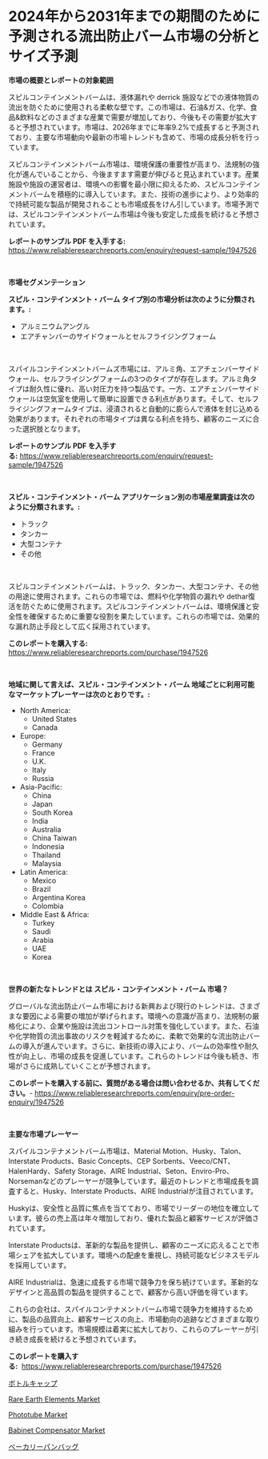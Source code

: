 <p><h1>2024年から2031年までの期間のために予測される流出防止バーム市場の分析とサイズ予測</h1></p><p><strong>市場の概要とレポートの対象範囲</strong></p>
<p><p>スピルコンテインメントバームは、液体漏れや derrick 施設などでの液体物質の流出を防ぐために使用される柔軟な壁です。この市場は、石油&ガス、化学、食品&飲料などのさまざまな産業で需要が増加しており、今後もその需要が拡大すると予想されています。市場は、2026年までに年率9.2%で成長すると予測されており、主要な市場動向や最新の市場トレンドも含めて、市場の成長分析を行っています。</p><p>スピルコンテインメントバーム市場は、環境保護の重要性が高まり、法規制の強化が進んでいることから、今後ますます需要が伸びると見込まれています。産業施設や施設の運営者は、環境への影響を最小限に抑えるため、スピルコンテインメントバームを積極的に導入しています。また、技術の進歩により、より効率的で持続可能な製品が開発されることも市場成長をけん引しています。市場予測では、スピルコンテインメントバーム市場は今後も安定した成長を続けると予想されています。</p></p>
<p><strong>レポートのサンプル PDF を入手する:</strong> <a href="https://www.reliableresearchreports.com/enquiry/request-sample/1947526">https://www.reliableresearchreports.com/enquiry/request-sample/1947526</a></p>
<p>&nbsp;</p>
<p><strong>市場セグメンテーション</strong></p>
<p><strong>スピル・コンテインメント・バーム タイプ別の市場分析は次のように分類されます。:</strong></p>
<p><ul><li>アルミニウムアングル</li><li>エアチャンバーのサイドウォールとセルフライジングフォーム</li></ul></p>
<p>&nbsp;</p>
<p><p>スパイルコンテインメントバームズ市場には、アルミ角、エアチェンバーサイドウォール、セルフライジングフォームの3つのタイプが存在します。アルミ角タイプは耐久性に優れ、高い対圧力を持つ製品です。一方、エアチェンバーサイドウォールは空気室を使用して簡単に設置できる利点があります。そして、セルフライジングフォームタイプは、浸漬されると自動的に膨らんで液体を封じ込める効果があります。それぞれの市場タイプは異なる利点を持ち、顧客のニーズに合った選択肢となります。</p></p>
<p><strong>レポートのサンプル PDF を入手する:</strong>&nbsp;<a href="https://www.reliableresearchreports.com/enquiry/request-sample/1947526">https://www.reliableresearchreports.com/enquiry/request-sample/1947526</a></p>
<p>&nbsp;</p>
<p><strong> スピル・コンテインメント・バーム アプリケーション別の市場産業調査は次のように分類されます。:</strong></p>
<p><ul><li>トラック</li><li>タンカー</li><li>大型コンテナ</li><li>その他</li></ul></p>
<p>&nbsp;</p>
<p><p>スピルコンテインメントバームは、トラック、タンカー、大型コンテナ、その他の用途に使用されます。これらの市場では、燃料や化学物質の漏れや dethar復活を防ぐために使用されます。スピルコンテインメントバームは、環境保護と安全性を確保するために重要な役割を果たしています。これらの市場では、効果的な漏れ防止手段として広く採用されています。</p></p>
<p><strong>このレポートを購入する:</strong>&nbsp; <a href="https://www.reliableresearchreports.com/purchase/1947526">https://www.reliableresearchreports.com/purchase/1947526</a></p>
<p>&nbsp;</p>
<p><strong>地域に関して言えば、スピル・コンテインメント・バーム 地域ごとに利用可能なマーケットプレーヤーは次のとおりです。:</strong></p>
<p><ul>
    <li>
        North America:
        <ul>
            <li>United States</li>
            <li>Canada</li>
        </ul>
    </li>
    <li>
        Europe:
        <ul>
            <li>Germany</li>
            <li>France</li>
            <li>U.K.</li>
            <li>Italy</li>
            <li>Russia</li>
        </ul>
    </li>
    <li>
        Asia-Pacific:
        <ul>
            <li>China</li>
            <li>Japan</li>
            <li>South Korea</li>
            <li>India</li>
            <li>Australia</li>
            <li>China Taiwan</li>
            <li>Indonesia</li>
            <li>Thailand</li>
            <li>Malaysia</li>
        </ul>
    </li>
    <li>
        Latin America:
        <ul>
            <li>Mexico</li>
            <li>Brazil</li>
            <li>Argentina Korea</li>
            <li>Colombia</li>
        </ul>
    </li>
    <li>
        Middle East & Africa:
        <ul>
            <li>Turkey</li>
            <li>Saudi</li>
            <li>Arabia</li>
            <li>UAE</li>
            <li>Korea</li>
        </ul>
    </li>
    </ul></p>
<p>&nbsp;</p>
<p><strong>世界の新たなトレンドとは スピル・コンテインメント・バーム 市場？</strong></p>
<p><p>グローバルな流出防止バーム市場における新興および現行のトレンドは、さまざまな要因による需要の増加が挙げられます。環境への意識が高まり、法規制の厳格化により、企業や施設は流出コントロール対策を強化しています。また、石油や化学物質の流出事故のリスクを軽減するために、柔軟で効果的な流出防止バームの導入が進んでいます。さらに、新技術の導入により、バームの効率性や耐久性が向上し、市場の成長を促進しています。これらのトレンドは今後も続き、市場がさらに成熟していくことが予想されます。</p></p>
<p><strong>このレポートを購入する前に、質問がある場合は問い合わせるか、共有してください。</strong>- <a href="https://www.reliableresearchreports.com/enquiry/pre-order-enquiry/1947526">https://www.reliableresearchreports.com/enquiry/pre-order-enquiry/1947526</a></p>
<p>&nbsp;</p>
<p><strong>主要な市場プレーヤー</strong></p>
<p><p>スパイルコンテナメントバーム市場は、Material Motion、Husky、Talon、Interstate Products、Basic Concepts、CEP Sorbents、Veeco/CNT、HalenHardy、Safety Storage、AIRE Industrial、Seton、Enviro-Pro、Norsemanなどのプレーヤーが競争しています。最近のトレンドと市場成長を調査すると、Husky、Interstate Products、AIRE Industrialが注目されています。</p><p>Huskyは、安全性と品質に焦点を当てており、市場でリーダーの地位を確立しています。彼らの売上高は年々増加しており、優れた製品と顧客サービスが評価されています。</p><p>Interstate Productsは、革新的な製品を提供し、顧客のニーズに応えることで市場シェアを拡大しています。環境への配慮を重視し、持続可能なビジネスモデルを採用しています。</p><p>AIRE Industrialは、急速に成長する市場で競争力を保ち続けています。革新的なデザインと高品質の製品を提供することで、顧客から高い評価を得ています。</p><p>これらの会社は、スパイルコンテナメントバーム市場で競争力を維持するために、製品の品質向上、顧客サービスの向上、市場動向の追跡などさまざまな取り組みを行っています。市場規模は着実に拡大しており、これらのプレーヤーが引き続き成長を続けると予想されています。</p></p>
<p><strong>このレポートを購入する:</strong>&nbsp;&nbsp;<a href="https://www.reliableresearchreports.com/purchase/1947526">https://www.reliableresearchreports.com/purchase/1947526</a></p>
<p><p><a href="https://github.com/cbigkbh02719/Market-Research-Report-List-1/blob/main/502260011736.md">ボトルキャップ</a></p><p><a href="https://skillful-vermicelli-b89.notion.site/Rare-Earth-Elements-Market-Share-Market-New-Trends-Analysis-Report-By-Type-By-Application-By-End-ccdd3e085a824dde9b0197303ec059d7">Rare Earth Elements Market</a></p><p><a href="https://github.com/angelajermaine/Market-Research-Report-List-2/blob/main/phototube-market.md">Phototube Market</a></p><p><a href="https://github.com/provorikovar/Market-Research-Report-List-3/blob/main/babinet-compensator-market.md">Babinet Compensator Market</a></p><p><a href="https://github.com/ReganWisoky2023/Market-Research-Report-List-1/blob/main/268079911737.md">ベーカリーパンバッグ</a></p></p>